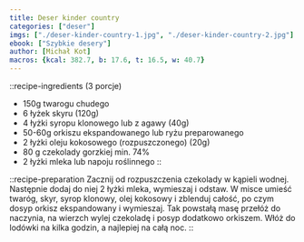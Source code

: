 ```yaml
---
title: Deser kinder country
categories: ["deser"]
imgs: ["./deser-kinder-country-1.jpg", "./deser-kinder-country-2.jpg"]
ebook: ["Szybkie desery"]
author: [Michał Kot]
macros: {kcal: 382.7, b: 17.6, t: 16.5, w: 40.7}
---
```


::recipe-ingredients
(3 porcje)
- 150g twarogu chudego
- 6 łyżek skyru (120g)
- 4 łyżki syropu klonowego lub z agawy (40g)
- 50-60g orkiszu ekspandowanego lub ryżu preparowanego
- 2 łyżki oleju kokosowego (rozpuszczonego) (20g)
- 80 g czekolady gorzkiej min. 74%
- 2 łyżki mleka lub napoju roślinnego
::

::recipe-preparation
Zacznij od rozpuszczenia czekolady w kąpieli wodnej. Następnie dodaj do niej 2 łyżki mleka, wymieszaj i odstaw. W misce umieść twaróg, skyr, syrop klonowy, olej kokosowy i zblenduj całość, po czym dosyp orkisz ekspandowany i wymieszaj. Tak powstałą masę przełóż do naczynia, na wierzch wylej czekoladę i posyp dodatkowo orkiszem. Włóż do lodówki na kilka godzin, a najlepiej na całą noc.
::